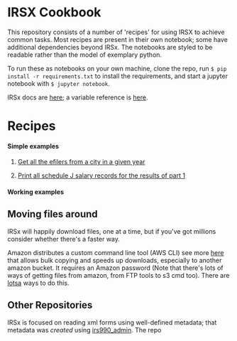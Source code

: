 # IRSX Cookbook

This repository consists of a number of 'recipes' for using IRSX to achieve common tasks. Most recipes are present in their own notebook; some have additional dependencies beyond IRSx. The notebooks are styled to be readable rather than the model of exemplary python.

To run these as notebooks on your own machine, clone the repo, run `$ pip install -r requirements.txt` to install the requirements, and start a jupyter notebook with `$ jupyter notebook`.

IRSx docs are [here](https://github.com/jsfenfen/990-xml-reader#irsx); a variable reference is [here](http://irsx.info/).


# Recipes

#### Simple examples

1. [Get all the efilers from a city in a given year](https://github.com/jsfenfen/irsx_cookbook/blob/master/1.get_filers_from_year_city.ipynb)

2. [Print all schedule J salary records for the results of part 1](https://github.com/jsfenfen/irsx_cookbook/blob/master/2.simple_csv_output.ipynb)


#### Working examples





## Moving files around

IRSx will happily download files, one at a time, but if you've got millions consider whether there's a faster way. 

Amazon distributes a custom command line tool (AWS CLI) see more [here](https://docs.aws.amazon.com/cli/latest/userguide/cli-chap-welcome.html) that allows bulk copying and speeds up downloads, especially to another amazon bucket. It requires an Amazon password (Note that there's lots of ways of getting files from amazon, from FTP tools to s3 cmd too). There are [lotsa](https://stackoverflow.com/a/4721264) ways to do this.

## Other Repositories

IRSx is focused on reading xml forms using well-defined metadata; that metadata was *created* using [irs990_admin](https://github.com/jsfenfen/irs990_admin). The repo 